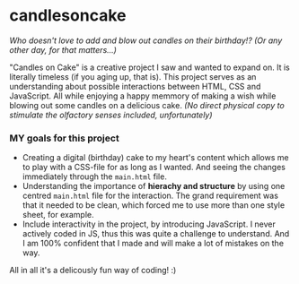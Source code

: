 # candlesoncake
*Who doesn't love to add and blow out candles on their birthday!? (Or any other day, for that matters...)*

"Candles on Cake" is a creative project I saw and wanted to expand on. It is literally timeless (if you aging up, that is). 
This project serves as an understanding about possible interactions between HTML, CSS and JavaScript. All while enjoying a happy memmory of making a wish while blowing out some candles on a delicious cake. *(No direct physical copy to stimulate the olfactory senses included, unfortunately)*

### MY goals for this project
- Creating a digital (birthday) cake to my heart's content which allows me to play with a CSS-file for as long as I wanted. And seeing the changes immediately through the `main.html` file.
- Understanding the importance of **hierachy and structure** by using one centred `main.html` file for the interaction. The grand requirement was that it needed to be clean, which forced me to use more than one style sheet, for example.
- Include interactivity in the project, by introducing JavaScript. I never actively coded in JS, thus this was quite a challenge to understand. And I am 100% confident that I made and will make a lot of mistakes on the way.

All in all it's a delicously fun way of coding! :)

